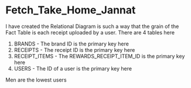 # Fetch_Take_Home_Jannat


I have created the Relational Diagram is such a way that the grain of the Fact Table is each receipt uploaded by a user.
There are 4 tables here
1. BRANDS - The brand ID is the primary key here
2. RECEIPTS - The receipt ID is the primary key here
3. RECEIPT_ITEMS - The REWARDS_RECEIPT_ITEM_ID is the primary key here
4. USERS - The ID of a user is the primary key here


Men are the lowest users
